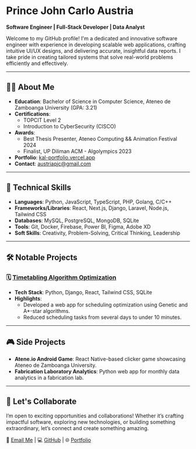 # Prince John Carlo Austria

**Software Engineer | Full-Stack Developer | Data Analyst**

Welcome to my GitHub profile! I'm a dedicated and innovative software engineer with experience in developing scalable web applications, crafting intuitive UI/UX designs, and delivering accurate, insightful data reports. I take pride in creating tailored systems that solve real-world problems efficiently and effectively.

---

## 👨‍💻 About Me
- **Education**: Bachelor of Science in Computer Science, Ateneo de Zamboanga University (GPA: 3.21)
- **Certifications**:
  - TOPCIT Level 2
  - Introduction to CyberSecurity (CISCO)
- **Awards**: 
  - Best Thesis Presenter, Ateneo Computing && Animation Festival 2024
  - Finalist, UP Diliman ACM - Algolympics 2023
- **Portfolio**: [kal-portfolio.vercel.app](https://kal-portfolio.vercel.app)
- **Contact**: austriapjc@gmail.com

---

## 🔧 Technical Skills
- **Languages**: Python, JavaScript, TypeScript, PHP, Golang, C/C++
- **Frameworks/Libraries**: React, Next.js, Django, Laravel, Node.js, Tailwind CSS
- **Databases**: MySQL, PostgreSQL, MongoDB, SQLite
- **Tools**: Git, Docker, Firebase, Power BI, Figma, Adobe XD
- **Soft Skills**: Creativity, Problem-Solving, Critical Thinking, Leadership

---

## 🛠️ Notable Projects
### 🗓️ [Timetabling Algorithm Optimization](https://github.com/kaloyyyy/AtSkhed)
- **Tech Stack**: Python, Django, React, Tailwind CSS, SQLite
- **Highlights**:
  - Developed a web app for scheduling optimization using Genetic and A*-star algorithms.
  - Reduced scheduling tasks from several days to under 10 minutes.


---

## 🎮 Side Projects
- **Atene.io Android Game**: React Native-based clicker game showcasing Ateneo de Zamboanga University.
- **Fabrication Laboratory Analytics**: Python web app for monthly data analytics in a fabrication lab.

---

## 🤝 Let's Collaborate
I’m open to exciting opportunities and collaborations! Whether it’s crafting impactful software, exploring new technologies, or building something extraordinary, let’s connect and create something amazing.

📧 [Email Me](mailto:austriapjc@gmail.com) | 💻 [GitHub](https://github.com/kaloyyyy) | 🌐 [Portfolio](https://kal-portfolio.vercel.app)
